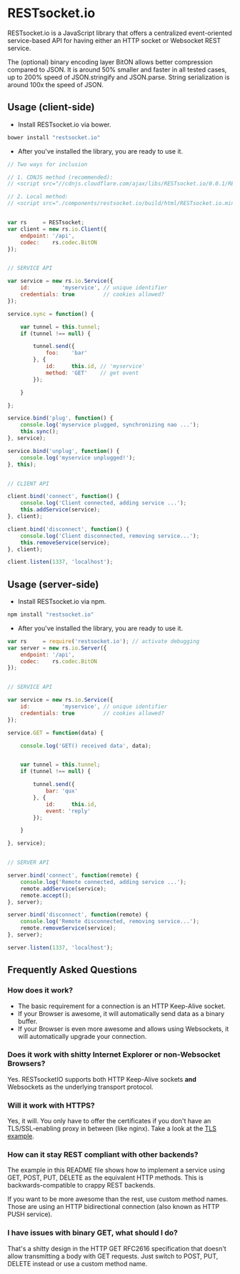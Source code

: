 
# RESTsocket.io

RESTsocket.io is a JavaScript library that offers a centralized
event-oriented service-based API for having either an HTTP socket
or Websocket REST service.

The (optional) binary encoding layer BitON allows better compression
compared to JSON. It is around 50% smaller and faster in all tested
cases, up to 200% speed of JSON.stringify and JSON.parse. String
serialization is around 100x the speed of JSON.


## Usage (client-side)

- Install RESTsocket.io via bower.

```bash
bower install "restsocket.io"
```


- After you've installed the library, you are ready to use it.

```javascript
// Two ways for inclusion

// 1. CDNJS method (recommended):
// <script src="//cdnjs.cloudflare.com/ajax/libs/RESTsocket.io/0.0.1/RESTsocket.io.min.js"></script>

// 2. Local method:
// <script src="./components/restsocket.io/build/html/RESTsocket.io.min.js"></script>


var rs     = RESTsocket;
var client = new rs.io.Client({
	endpoint: '/api',
	codec:    rs.codec.BitON
});


// SERVICE API

var service = new rs.io.Service({
	id:          'myservice', // unique identifier
	credentials: true         // cookies allowed?
});

service.sync = function() {

	var tunnel = this.tunnel;
	if (tunnel !== null) {

		tunnel.send({
			foo:    'bar'
		}, {
			id:     this.id, // 'myservice'
			method: 'GET'    // get event
		});

	}

};

service.bind('plug', function() {
	console.log('myservice plugged, synchronizing nao ...');
	this.sync();
}, service);

service.bind('unplug', function() {
	console.log('myservice unplugged!');
}, this);


// CLIENT API

client.bind('connect', function() {
	console.log('Client connected, adding service ...');
	this.addService(service);
}, client);

client.bind('disconnect', function() {
	console.log('Client disconnected, removing service...');
	this.removeService(service);
}, client);

client.listen(1337, 'localhost');
```


## Usage (server-side)

- Install RESTsocket.io via npm.

```bash
npm install "restsocket.io"
```


- After you've installed the library, you are ready to use it.

```javascript
var rs     = require('restsocket.io'); // activate debugging
var server = new rs.io.Server({
	endpoint: '/api',
	codec:    rs.codec.BitON
});


// SERVICE API

var service = new rs.io.Service({
	id:          'myservice', // unique identifier
	credentials: true         // cookies allowed?
});

service.GET = function(data) {

	console.log('GET() received data', data);


	var tunnel = this.tunnel;
	if (tunnel !== null) {

		tunnel.send({
			bar: 'qux'
		}, {
			id:     this.id,
			event: 'reply'
		});

	}

}, service);


// SERVER API

server.bind('connect', function(remote) {
	console.log('Remote connected, adding service ...');
	remote.addService(service);
	remote.accept();
}, server);

server.bind('disconnect', function(remote) {
	console.log('Remote disconnected, removing service...');
	remote.removeService(service);
}, server);

server.listen(1337, 'localhost');
```

## Frequently Asked Questions

### How does it work?

- The basic requirement for a connection is an HTTP Keep-Alive socket.
- If your Browser is awesome, it will automatically send data as a binary buffer.
- If your Browser is even more awesome and allows using Websockets, it will automatically upgrade your connection.

### Does it work with shitty Internet Explorer or non-Websocket Browsers?

Yes. RESTsocketIO supports both HTTP Keep-Alive sockets **and**
Websockets as the underlying transport protocol.

### Will it work with HTTPS?

Yes, it will. You only have to offer the certificates if you don't
have an TLS/SSL-enabling proxy in between (like nginx). Take a look
at the [TLS example](./example/tls/).

### How can it stay REST compliant with other backends?

The example in this README file shows how to implement a service using
GET, POST, PUT, DELETE as the equivalent HTTP methods.
This is backwards-compatible to crappy REST backends.

If you want to be more awesome than the rest, use custom method names.
Those are using an HTTP bidirectional connection (also known as HTTP PUSH service).

### I have issues with binary GET, what should I do?

That's a shitty design in the HTTP GET RFC2616 specification that
doesn't allow transmitting a body with GET requests. Just switch to
POST, PUT, DELETE instead or use a custom method name.

